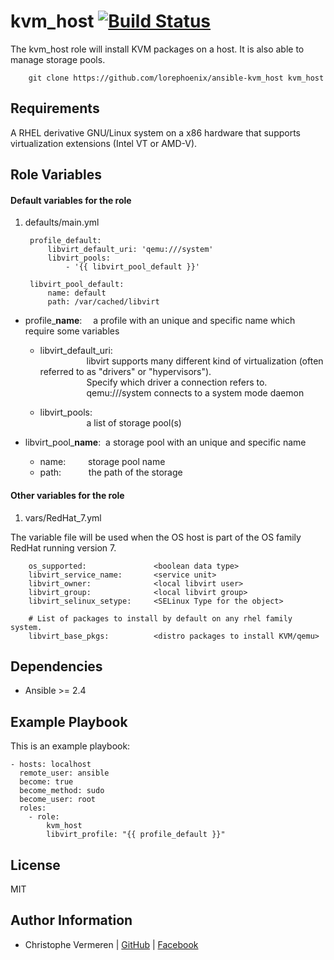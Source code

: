 
kvm_host       [![Build Status](https://travis-ci.org/lorephoenix/ansible-kvm_host.svg?branch=master)](https://travis-ci.org/lorephoenix/ansible-kvm_host)
=========

The kvm_host role will install KVM packages on a host. It is also able to manage storage pools.

        git clone https://github.com/lorephoenix/ansible-kvm_host kvm_host


Requirements
------------

A RHEL derivative GNU/Linux system on a x86 hardware that supports virtualization extensions (Intel VT or AMD-V).

Role Variables
--------------

#### Default variables for the role

1. defaults/main.yml


        profile_default:
            libvirt_default_uri: 'qemu:///system' 
            libvirt_pools: 
                - '{{ libvirt_pool_default }}' 

        libvirt_pool_default:
            name: default
            path: /var/cached/libvirt

- profile_**name**: &emsp;a profile with an unique and specific name which require some variables<br />
    
  - libvirt_default_uri: <br />
  &emsp;&emsp;&emsp;&emsp;&emsp;&nbsp;libvirt supports many different kind of virtualization (often referred to as "drivers" or "hypervisors").<br />
  &emsp;&emsp;&emsp;&emsp;&emsp;&nbsp;Specify which driver a connection refers to.<br />
  &emsp;&emsp;&emsp;&emsp;&emsp;&nbsp;qemu:///system connects to a system mode daemon<br />

  - libvirt_pools: <br />
  &emsp;&emsp;&emsp;&emsp;&emsp;&nbsp;a list of storage pool(s)<br />

- libvirt_pool_**name**: &nbsp;a storage pool with an unique and specific name<br />
  - name: &emsp;&emsp;&nbsp;storage pool name<br />
  - path: &emsp;&emsp;&nbsp;&nbsp;&nbsp;the path of the storage<br />


#### Other variables for the role

1. vars/RedHat_7.yml

The variable file will be used when the OS host is part of the OS family RedHat running version 7.

        os_supported:               <boolean data type>
        libvirt_service_name:       <service unit>
        libvirt_owner:              <local libvirt user>
        libvirt_group:              <local libvirt group>
        libvirt_selinux_setype:     <SELinux Type for the object>

        # List of packages to install by default on any rhel family system.
        libvirt_base_pkgs:          <distro packages to install KVM/qemu>


Dependencies
------------

<ul><li>Ansible >= 2.4</li></ul>

Example Playbook
----------------

This is an example playbook:

    - hosts: localhost
      remote_user: ansible
      become: true
      become_method: sudo
      become_user: root
      roles:
        - role: 
            kvm_host 
            libvirt_profile: "{{ profile_default }}"

License
-------

MIT

Author Information
------------------

- Christophe Vermeren | [GitHub](https://github.com/lorephoenix) | [Facebook](https://www.facebook.com/cvermeren)

